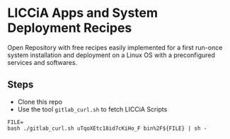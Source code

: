 # LICCiA Apps and System Deployment Recipes 

Open Repository with free recipes easily implemented for a first run-once system installation and deployment on a Linux OS with a preconfigured services and softwares.

## Steps

- Clone this repo
- Use the tool `gitlab_curl.sh` to fetch LICCiA Scripts

```
FILE=
bash ./gitlab_curl.sh uTqoXEtc18id7cKiHo_F bin%2F${FILE} | sh -
```
